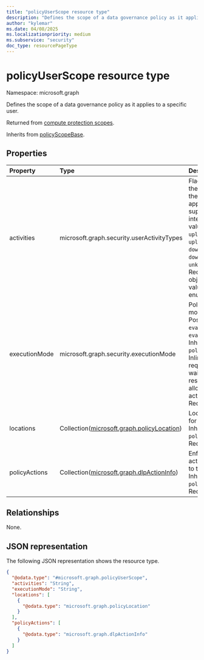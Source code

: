 ```yaml
---
title: "policyUserScope resource type"
description: "Defines the scope of a data governance policy as it applies to a specific user."
author: "kylemar"
ms.date: 04/08/2025
ms.localizationpriority: medium
ms.subservice: "security"
doc_type: resourcePageType
---
```


# policyUserScope resource type

Namespace: microsoft.graph

Defines the scope of a data governance policy as it applies to a specific user.

Returned from [compute protection scopes](../api/userprotectionscopecontainer-compute.md).

Inherits from [policyScopeBase](../resources/policyscopebase.md).

## Properties

|Property|Type|Description|
|:---|:---|:---|
|activities|microsoft.graph.security.userActivityTypes| Flags specifying the user activities the calling application supports or is interested. Possible values are `none`, `uploadText`, `uploadFile`, `downloadText`, `downloadFile`, `unknownFutureValue`. Required. This object is a multi-valued enumeration.|
|executionMode|microsoft.graph.security.executionMode|Policy execution mode for this user.  Possible values are `evaluateInline` and `evaluateOffline`. Inherited from `policyScopeBase`. Inline evaluation requires caller to wait for API response before allowing user activity to proceed. Required.|
|locations|Collection([microsoft.graph.policyLocation](../resources/policylocation.md))|Locations protected for this user. Inherited from `policyScopeBase`. Required.|
|policyActions|Collection([microsoft.graph.dlpActionInfo](../resources/dlpactioninfo.md))|Enforcement actions applicable to this user. Inherited from `policyScopeBase`. Required.|

## Relationships

None.

## JSON representation

The following JSON representation shows the resource type.
<!-- {
  "blockType": "resource",
  "baseType": "microsoft.graph.policyScopeBase",
  "@odata.type": "microsoft.graph.policyUserScope"
}
-->
``` json
{
  "@odata.type": "#microsoft.graph.policyUserScope",
  "activities": "String",
  "executionMode": "String",
  "locations": [
    {
      "@odata.type": "microsoft.graph.policyLocation"
    }
  ],
  "policyActions": [
    {
      "@odata.type": "microsoft.graph.dlpActionInfo"
    }
  ]
}
```
